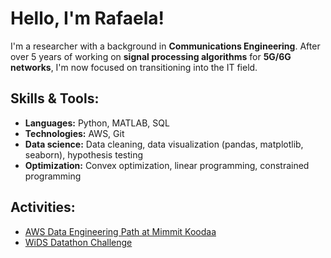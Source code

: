 # Hello, I'm Rafaela!

I'm a researcher with a background in **Communications Engineering**. After over 5 years of working on **signal processing algorithms** for **5G/6G networks**, I'm now focused on transitioning into the IT field.

## Skills & Tools:
- **Languages:** Python, MATLAB, SQL
- **Technologies:** AWS, Git
- **Data science:**	Data cleaning, data visualization (pandas, matplotlib, seaborn), hypothesis testing
- **Optimization:** Convex optimization, linear programming, constrained programming 

## Activities:
- [AWS Data Engineering Path at Mimmit Koodaa](https://mimmitkoodaa.fi/amazon/)
- [WiDS Datathon Challenge](https://www.widsworldwide.org/get-inspired/blog/8th-annual-wids-datathon-challenges-unraveling-the-mysteries-of-the-female-brain/)



